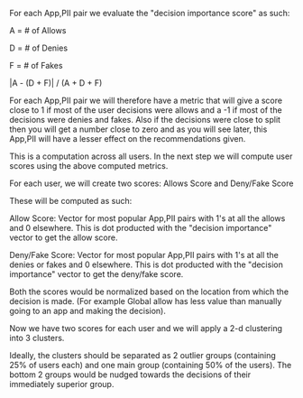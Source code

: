 For each App,PII pair we evaluate the "decision importance score" as such:

A = # of Allows

D = # of Denies

F = # of Fakes

|A - (D + F)| / (A + D + F)

For each App,PII pair we will therefore have a metric that will give a score close to 1 if most of the user decisions were allows and a -1 if most of the decisions were denies and fakes. Also if the decisions were close to split then you will get a number close to zero and as you will see later, this App,PII will have a lesser effect on the recommendations given.

This is a computation across all users. In the next step we will compute user scores using the above computed metrics.

For each user, we will create two scores: Allows Score and Deny/Fake Score

These will be computed as such:

Allow Score: Vector for most popular App,PII pairs with 1's at all the allows and 0 elsewhere. This is dot producted with the "decision importance" vector to get the allow score.

Deny/Fake Score: Vector for most popular App,PII pairs with 1's at all the denies or fakes and 0 elsewhere. This is dot producted with the "decision importance" vector to get the deny/fake score.

Both the scores would be normalized based on the location from which the decision is made. (For example Global allow has less value than manually going to an app and making the decision).

Now we have two scores for each user and we will apply a 2-d clustering into 3 clusters.

Ideally, the clusters should be separated as 2 outlier groups (containing 25% of users each) and one main group (containing 50% of the users). The bottom 2 groups would be nudged towards the decisions of their immediately superior group.


